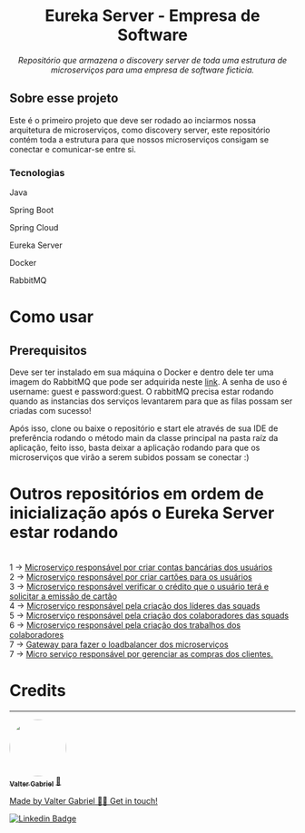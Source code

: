 <h1 align="center">Eureka Server - Empresa de Software</h1>
<p align="center"><i>Repositório que armazena o discovery server de toda uma estrutura de microserviços para uma empresa de software ficticia.</i></p>

##  Sobre esse projeto

Este é o primeiro projeto que deve ser rodado ao inciarmos nossa arquitetura de microserviços, como discovery server, este repositório contém toda a estrutura para que nossos microserviços consigam se conectar e comunicar-se entre si.

### Tecnologias
<p display="inline-block">
 <p>Java</p>
 <p>Spring Boot</p>
 <p>Spring Cloud</p>
 <p>Eureka Server</p>
 <p>Docker</p>
 <p>RabbitMQ</p>
</p>
                                                                                                   
<h1>Como usar</h1>

<h2>Prerequisitos</h2>
<p>Deve ser ter instalado em sua máquina o Docker e dentro dele ter uma imagem do RabbitMQ que pode ser adquirida neste <a href="https://www.rabbitmq.com/download.html">link</a>. A senha de uso é username: guest e password:guest. O rabbitMQ precisa estar rodando quando as instancias dos serviços levantarem para que as filas possam ser criadas com sucesso!</p>

<p>Após isso, clone ou baixe o repositório e start ele através de sua IDE de preferência rodando o método main da classe principal na pasta raíz da aplicação, feito isso, basta deixar a aplicação rodando para que os microserviços que virão a serem subidos possam se conectar :)</p>

<h1>Outros repositórios em ordem de inicialização após o Eureka Server estar rodando</h1></br>
1 -> <a href="https://github.com/ValterGabriell/bank-system-msaccount">Microserviço responsável por criar contas bancárias dos usuários</a></br>
2 -> <a href="https://github.com/ValterGabriell/bank-system-mscards">Microserviço responsável por criar cartões para os usuários</a></br>
3 -> <a href="https://github.com/ValterGabriell/bank-system-mscreditappraiser">Microserviço responsável verificar o crédito que o usuário terá e solicitar a emissão de cartão</a></br>
4 -> <a href="https://github.com/ValterGabriell/software-company-mslead">Microserviço responsável pela criação dos líderes das squads</a></br>
5 -> <a href="https://github.com/ValterGabriell/software-company-mscolaborators">Microserviço responsável pela criação dos colaboradores das squads</a></br>
6 -> <a href="https://github.com/ValterGabriell/software-company-msjobs">Microserviço responsável pela criação dos trabalhos dos colaboradores</a></br>
7 -> <a href="https://github.com/ValterGabriell/bank-system-gateway">Gateway para fazer o loadbalancer dos microserviços</a></br>
7 -> <a href="https://github.com/ValterGabriell/software-company-msshopping">Micro serviço responsável por gerenciar as compras dos clientes.</a></br>



<h1>Credits</h1>

---

<a href="https://www.linkedin.com/in/valter-gabriel">
  <img style="border-radius: 50%;" src="https://user-images.githubusercontent.com/63808405/171045850-84caf881-ee10-4782-9016-ea1682c4731d.jpeg" width="100px;" alt=""/>
  <br />
  <sub><b>Valter Gabriel</b></sub></a> <a href="https://www.linkedin.com/in/valter-gabriel" title="Linkedin">🚀</ a>
 
Made by Valter Gabriel 👋🏽 Get in touch!

[![Linkedin Badge](https://img.shields.io/badge/-Gabriel-blue?style=flat-square&logo=Linkedin&logoColor=white&link=https://www.linkedin.com/in/valter-gabriel/ )](https://www.linkedin.com/in/valter-gabriel/)


